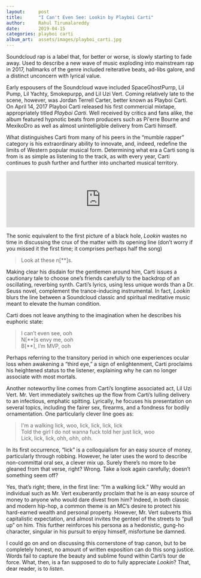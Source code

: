 ```yaml
---
layout:     post
title:      "I Can't Even See: Lookin by Playboi Carti"
author:     Rahul Tirumalareddy
date:       2019-04-15
categories: playboi carti
album_art:  assets/images/playboi_carti.jpg
---
```


Soundcloud rap is a label that, for better or worse, is slowly starting to fade
away. Used to describe a new wave of music exploding into mainstream rap in
2017, hallmarks of the genre included reiterative beats, ad-libs galore, and a
distinct unconcern with lyrical value.

Early espousers of the Soundcloud wave included SpaceGhostPurrp, Lil Pump, Lil
Yachty, Smokepurpp, and Lil Uzi Vert. Coming relatively late to the scene,
however, was Jordan Terrell Carter, better known as Playboi Carti. On April 14,
2017 Playboi Carti released his first commercial mixtape, appropriately titled
*Playboi Carti*. Well received by critics and fans alike, the album featured
hypnotic beats from producers such as Pi'erre Bourne and MexikoDro as well as
almost unintelligible delivery from Carti himself.

What distinguishes Carti from many of his peers in the “mumble rapper” category
is his extraordinary ability to innovate, and, indeed, redefine the limits of
Western popular musical form. Determining what era a Carti song is from is as
simple as listening to the track, as with every year, Carti continues to push
further and further into uncharted musical territory.

<iframe allow="autoplay *; encrypted-media *;" frameborder="0" height="150"
style="width:100%;overflow:hidden;background:transparent;" sandbox="allow-forms
allow-popups allow-same-origin allow-scripts
allow-storage-access-by-user-activation allow-top-navigation-by-user-activation"
src="https://embed.music.apple.com/us/album/lookin-feat-lil-uzi-vert/1224307213?i=1224307239&app=music">
</iframe>

The sonic equivalent to the first picture of a black hole, *Lookin* wastes no
time in discussing the crux of the matter with its opening line (don’t worry if
you missed it the first time; it comprises perhaps half the song)

> Look at these n[\*\*]s.

Making clear his disdain for the gentlemen around him, Carti issues a cautionary
tale to choose one’s friends carefully to the backdrop of an oscillating,
reverbing synth. Carti’s lyrics, using less unique words than a Dr. Seuss novel,
complement the trance-inducing instrumental. In fact, *Lookin* blurs the line
between a Soundcloud classic and spiritual meditative music meant to elevate the
human condition.

Carti does not leave anything to the imagination when he describes his euphoric
state:

> I can’t even see, ooh  
> N[\*\*]s envy me, ooh  
> B[\*\*], I’m MVP, ooh

Perhaps referring to the transitory period in which one experiences ocular loss
when awakening a “third eye,” a sign of enlightenment, Carti proclaims his
heightened status to the listener, explaining why he can no longer associate
with most mortals.

Another noteworthy line comes from Carti’s longtime associated act, Lil Uzi
Vert. Mr. Vert immediately switches up the flow from Carti’s lulling delivery to
an infectious, emphatic spitting. Lyrically, he focuses his presentation on
several topics, including the fairer sex, firearms, and a fondness for bodily
ornamentation. One particularly clever line goes as:

> I'm a walking lick, woo, lick, lick, lick, lick  
> Told the girl I do not wanna fuck told her just lick, woo  
> Lick, lick, lick, ohh, ohh, ohh.  

In its first occurrence, “lick” is a colloquialism for an easy source of money,
particularly through robbing. However, he later uses the word to describe
non-committal oral sex, a clever mix up.  Surely there’s no more to be gleaned
from that verse, right? Wrong. Take a look again carefully; doesn’t something
seem off?

Yes, that’s right; there, in the first line: “I’m a walking lick.” Why would an
individual such as Mr. Vert exuberantly proclaim that he is an easy source of
money to anyone who would dare divest from him? Indeed, in both classic and
modern hip-hop, a common theme is an MC’s desire to protect his hard-earned
wealth and personal property. However, Mr. Vert subverts this capitalistic
expectation, and almost invites the genteel of the streets to “pull up” on him.
This further reinforces his persona as a hedonistic, gung-ho character, singular
in his pursuit to enjoy himself, misfortune be damned.

I could go on and on discussing this cornerstone of trap canon, but to be
completely honest, no amount of written exposition can do this song justice.
Words fail to capture the beauty and sublime found within Carti’s tour de force.
What, then, is a fan supposed to do to fully appreciate *Lookin*? That, dear
reader, is to *listen*.
